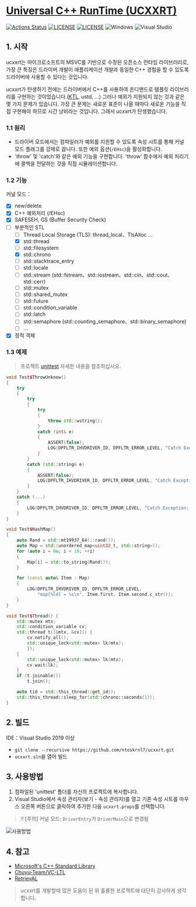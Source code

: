 # [Universal C++ RunTime (UCXXRT)](https://github.com/ntoskrnl7/ucxxrt)

[![Actions Status](https://github.com/MiroKaku/ucxxrt/workflows/CI/badge.svg)](https://github.com/MiroKaku/ucxxrt/actions)
[![LICENSE](https://img.shields.io/badge/license-MIT-blue.svg)](https://github.com/MiroKaku/ucxxrt/blob/master/LICENSE)
[![LICENSE](https://img.shields.io/badge/license-Anti%20996-blue.svg)](https://github.com/996icu/996.ICU/blob/master/LICENSE)
![Windows](https://img.shields.io/badge/Windows-7+-orange.svg)
![Visual Studio](https://img.shields.io/badge/Visual%20Studio-2019-purple.svg)

## 1. 시작

ucxxrt는 마이크로소프트의 MSVC를 기반으로 수정된 오픈소스 런타임 라이브러리로, 가장 큰 특징은 드라이버 개발이 애플리케이션 개발과 동일한 C++ 경험을 할 수 있도록 드라이버에 사용할 수 있다는 것입니다.

ucxxrt가 탄생하기 전에는 드라이버에서 C++를 사용하여 온디맨드로 템플릿 라이브러리를 구현하는 것이었습니다.([KTL](https://github.com/MeeSong/KTL), ustd, ...)
그러나 예외가 지원되지 않는 것과 같은 몇 가지 문제가 있습니다. 가장 큰 문제는 새로운 표준이 나올 때마다 새로운 기능을 직접 구현해야 하므로 시간 낭비라는 것입니다. 그래서 ucxxrt가 탄생했습니다.

### 1.1 원리

* 드라이버 모드에서는 컴파일러가 예외를 지원할 수 있도록 속성 시트를 통해 커널 모드 플래그를 강제로 끕니다. 또한 예외 옵션(`/EHsc`)을 활성화합니다.
* 'throw' 및 'catch'와 같은 예외 기능을 구현합니다. 'throw' 함수에서 예외 처리기에 콜백을 전달하는 것을 직접 시뮬레이션합니다.

### 1.2 기능

커널 모드：

* [x] new/delete
* [x] C++ 예외처리 (/EHsc)
* [x] SAFESEH, GS (Buffer Security Check)
* [ ] 부분적인 STL
  * [ ] Thread Local Storage (TLS): thread_local、TlsAlloc ...
  * [x] std::thread
  * [ ] std::filesystem
  * [x] std::chrono
  * [ ] std::stacktrace_entry
  * [ ] std::locale
  * [ ] std::stream (std::fstream、std::iostream、std::cin、std::cout、std::cerr)
  * [ ] std::mutex
  * [ ] std::shared_mutex
  * [ ] std::future
  * [ ] std::condition_variable
  * [ ] std::latch
  * [ ] std::semaphore (std::counting_semaphore、std::binary_semaphore)
  * [ ] ...
* [x] 정적 객체

### 1.3 예제

> 프로젝트 [unittest](../src/unittest.cpp) 자세한 내용을 참조하십시오.

```cpp
void Test$ThrowUnknow()
{
    try
    {
        try
        {
            try
            {
                throw std::wstring();
            }
            catch (int& e)
            {
                ASSERT(false);
                LOG(DPFLTR_IHVDRIVER_ID, DPFLTR_ERROR_LEVEL, "Catch Exception: %d\n", e);
            }
        }
        catch (std::string& e)
        {
            ASSERT(false);
            LOG(DPFLTR_IHVDRIVER_ID, DPFLTR_ERROR_LEVEL, "Catch Exception: %s\n", e.c_str());
        }
    }
    catch (...)
    {
        LOG(DPFLTR_IHVDRIVER_ID, DPFLTR_ERROR_LEVEL, "Catch Exception: ...\n");
    }
}

void Test$HashMap()
{
    auto Rand = std::mt19937_64(::rand());
    auto Map = std::unordered_map<uint32_t, std::string>();
    for (auto i = 0u; i < 10; ++i)
    {
        Map[i] = std::to_string(Rand());
    }

    for (const auto& Item : Map)
    {
        LOG(DPFLTR_IHVDRIVER_ID, DPFLTR_ERROR_LEVEL,
            "map[%ld] = %s\n", Item.first, Item.second.c_str());
    }
}

void Test$Thread() {
    std::mutex mtx;
    std::condition_variable cv;
    std::thread t([&mtx, &cv]() {
        cv.notify_all();
        std::unique_lock<std::mutex> lk(mtx);
        });
    {
        std::unique_lock<std::mutex> lk(mtx);
        cv.wait(lk);
    }
    if (t.joinable())
        t.join();

    auto tid = std::this_thread::get_id();
    std::this_thread::sleep_for(std::chrono::seconds(1));
}
```

## 2. 빌드

IDE：Visual Studio 2019 이상

* `git clone --recursive https://github.com/ntoskrnl7/ucxxrt.git`
* `ucxxrt.sln`을 열어 빌드

## 3. 사용방법

1. 컴파일된 'unittest' 폴더를 자신의 프로젝트에 복사합니다.
2. Visual Studio에서 속성 관리자(보기 - 속성 관리자)를 열고 기존 속성 시트를 마우스 오른쪽 버튼으로 클릭하여 추가한 다음 `ucxxrt.props`를 선택합니다.

> !! [주의] 커널 모드: `DriverEntry`가 `DriverMain`으로 변경됨

![사용방법](../readme/use.gif)

## 4. 참고

* [Microsoft's C++ Standard Library](https://github.com/microsoft/stl)
* [Chuyu-Team/VC-LTL](https://github.com/Chuyu-Team/VC-LTL)
* [RetrievAL](https://github.com/SpoilerScriptsGroup/RetrievAL)

> ucxxrt를 개발할때 많은 도움이 된 위 훌륭한 프로젝트에 대단히 감사하게 생각합니다.
